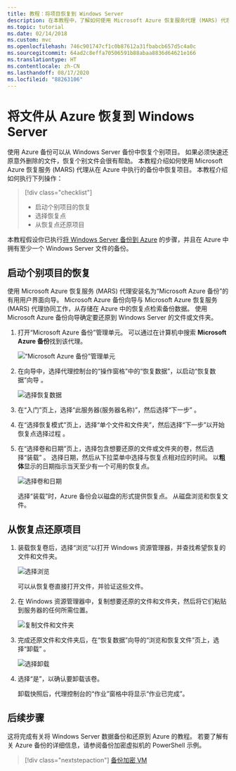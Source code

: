 ```yaml
---
title: 教程：将项目恢复到 Windows Server
description: 在本教程中，了解如何使用 Microsoft Azure 恢复服务代理 (MARS) 代理将项目从 Azure 恢复到 Windows Server。
ms.topic: tutorial
ms.date: 02/14/2018
ms.custom: mvc
ms.openlocfilehash: 746c901747cf1c0b87612a31fbabcb657d5c4a0c
ms.sourcegitcommit: 64ad2c8effa70506591b88abaa8836d64621e166
ms.translationtype: HT
ms.contentlocale: zh-CN
ms.lasthandoff: 08/17/2020
ms.locfileid: "88263106"
---
```

# <a name="recover-files-from-azure-to-a-windows-server"></a>将文件从 Azure 恢复到 Windows Server

使用 Azure 备份可以从 Windows Server 备份中恢复个别项目。 如果必须快速还原意外删除的文件，恢复个别文件会很有帮助。 本教程介绍如何使用 Microsoft Azure 恢复服务 (MARS) 代理从在 Azure 中执行的备份中恢复项目。 本教程介绍如何执行下列操作：

> [!div class="checklist"]
>
> * 启动个别项目的恢复
> * 选择恢复点
> * 从恢复点还原项目

本教程假设你已执行[将 Windows Server 备份到 Azure](backup-windows-with-mars-agent.md) 的步骤，并且在 Azure 中拥有至少一个 Windows Server 文件的备份。

## <a name="initiate-recovery-of-individual-items"></a>启动个别项目的恢复

使用 Microsoft Azure 恢复服务 (MARS) 代理安装名为“Microsoft Azure 备份”的有用用户界面向导。 Microsoft Azure 备份向导与 Microsoft Azure 恢复服务 (MARS) 代理协同工作，从存储在 Azure 中的恢复点检索备份数据。 使用 Microsoft Azure 备份向导确定要还原到 Windows Server 的文件或文件夹。

1. 打开“Microsoft Azure 备份”管理单元。 可以通过在计算机中搜索 **Microsoft Azure 备份**找到该代理。

    ![“Microsoft Azure 备份”管理单元](./media/tutorial-backup-restore-files-windows-server/mars.png)

2. 在向导中，选择代理控制台的“操作窗格”中的“恢复数据”，以启动“恢复数据”向导  。

    ![选择恢复数据](./media/tutorial-backup-restore-files-windows-server/mars-recover-data.png)

3. 在“入门”页上，选择“此服务器(服务器名称)”，然后选择“下一步”  。

4. 在“选择恢复模式”页上，选择“单个文件和文件夹”，然后选择“下一步”以开始恢复点选择过程  。

5. 在“选择卷和日期”页上，选择包含想要还原的文件或文件夹的卷，然后选择“装载” 。 选择日期，然后从下拉菜单中选择与恢复点相对应的时间。 以**粗体**显示的日期指示当天至少有一个可用的恢复点。

    ![选择卷和日期](./media/tutorial-backup-restore-files-windows-server/mars-select-date.png)

    选择“装载”时，Azure 备份会以磁盘的形式提供恢复点。 从磁盘浏览和恢复文件。

## <a name="restore-items-from-a-recovery-point"></a>从恢复点还原项目

1. 装载恢复卷后，选择“浏览”以打开 Windows 资源管理器，并查找希望恢复的文件和文件夹。

    ![选择浏览](./media/tutorial-backup-restore-files-windows-server/mars-browse-recover.png)

    可以从恢复卷直接打开文件，并验证这些文件。

2. 在 Windows 资源管理器中，复制想要还原的文件和文件夹，然后将它们粘贴到服务器的任何所需位置。

    ![复制文件和文件夹](./media/tutorial-backup-restore-files-windows-server/mars-final.png)

3. 完成还原文件和文件夹后，在“恢复数据”向导的“浏览和恢复文件”页上，选择“卸载”  。

    ![选择卸载](./media/tutorial-backup-restore-files-windows-server/unmount-and-confirm.png)

4. 选择“是”，以确认要卸载该卷。

    卸载快照后，代理控制台的“作业”窗格中将显示“作业已完成”。

## <a name="next-steps"></a>后续步骤

这将完成有关将 Windows Server 数据备份和还原到 Azure 的教程。 若要了解有关 Azure 备份的详细信息，请参阅备份加密虚拟机的 PowerShell 示例。

> [!div class="nextstepaction"]
> [备份加密 VM](./scripts/backup-powershell-sample-backup-encrypted-vm.md)
